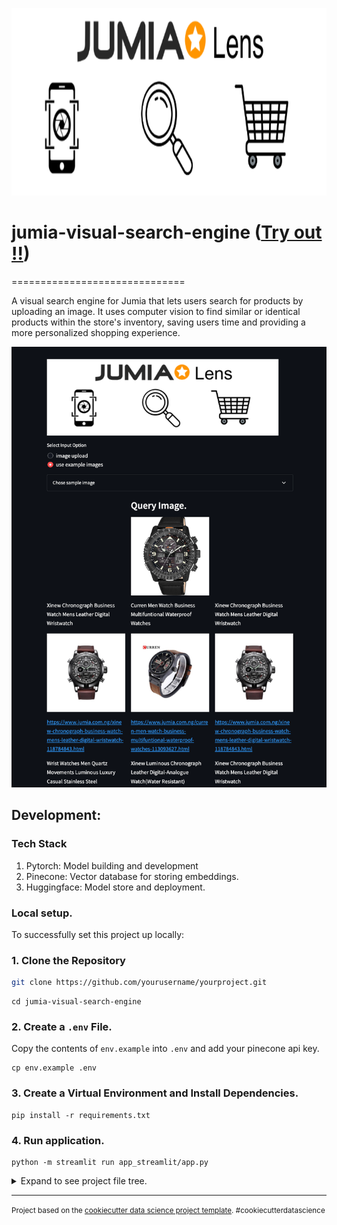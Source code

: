 <p  align="center">

<img  src="jumia_lens.png"  alt="project banner"  height=300  width=820/>

</p>  

# jumia-visual-search-engine ([Try out !!](https://huggingface.co/spaces/paulokewunmi/jumia_product_search))
==============================

A visual search engine for Jumia that lets users search for products by uploading an image. It uses computer vision to find similar or identical products within the store's inventory, saving users time and providing a more personalized shopping experience.

<p  align="center">

<img  src="demo.png"  alt="demo img"/>

</p>  



## Development: 

### Tech Stack
1. Pytorch: Model building and development
2. Pinecone: Vector database for storing embeddings.
3. Huggingface: Model store and deployment.

### Local setup.

To successfully set this project up locally:
### 1. Clone the Repository
```bash
git clone https://github.com/yourusername/yourproject.git
```
```
cd jumia-visual-search-engine
```

### 2. Create a `.env` File.
Copy the contents of `env.example` into `.env` and add your pinecone api key.
```
cp env.example .env
```

### 3. Create a Virtual Environment and Install Dependencies.
```
pip install -r requirements.txt
```
### 4. Run application.
```
python -m streamlit run app_streamlit/app.py
```









<details>
<summary>Expand to see project file tree.</summary>

Project Organization
------------

    ├── LICENSE
    ├── Makefile           <- Makefile with commands like `make data` or `make train`
    ├── README.md          <- The top-level README for developers using this project.
    ├── data
    │   ├── external       <- Data from third party sources.
    │   ├── interim        <- Intermediate data that has been transformed.
    │   ├── processed      <- The final, canonical data sets for modeling.
    │   └── raw            <- The original, immutable data dump.
    │
    ├── docs               <- A default Sphinx project; see sphinx-doc.org for details
    │
    ├── models             <- Trained and serialized models, model predictions, or model summaries
    │
    │
    ├── requirements.txt   <- The requirements file for reproducing the analysis environment, e.g.
    │                         generated with `pip freeze > requirements.txt`
    │
    ├── setup.py           <- makes project pip installable (pip install -e .) so src can be imported
    ├── image_search_engine                <- Source code for use in this project.
    │   ├── __init__.py    <- Makes image_search_engine a Python module
    │   ├── product_image_search.py    <- entry point for using `image_search_engine`
    │   │
    │   ├── artifacts           <- Submodule containing model artifacts and saved checkpoints.
    │   │
    │   ├── data       <- Submodule responsible for data management and data class definitions.
    │   │   ├── base_data_module.py
    │   │   └── jumia_3650_dataset.py
    │   │
    │   ├── metadata         <- Submodule containing metadata related to the data classes. 
    |   |
    │   ├── models         <- Submodule housing various PyTorch model classes for training/experimentation.       
    │   │   ├── base.py
    │   │   ├── arc_margin_product.py
    │   │   ├── efficientnet_ns.py
    │   │   └── gem_pooling.py
    |   |
    │   └── tests         <- Submodule dedicated to test scripts and sample data/images for model testing and validation.  
    │    
    ├── training           <- Includes scripts for train/experimentation and staging of models.
    │
    └── tox.ini            <- tox file with settings for running tox; see tox.readthedocs.io

</details>

--------

<p><small>Project based on the <a target="_blank" href="https://drivendata.github.io/cookiecutter-data-science/">cookiecutter data science project template</a>. #cookiecutterdatascience</small></p>
